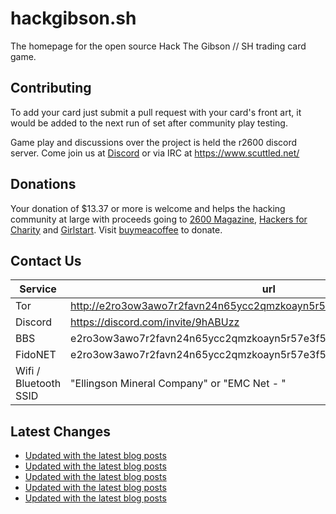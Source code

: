 # hackgibson.sh
The homepage for the open source Hack The Gibson // SH trading card game.


## Contributing

To add your card just submit a pull request with your card's front art, it would be added to the next run of set after community play testing.

Game play and discussions over the project is held the r2600 discord server. Come join us at [Discord](https://discord.com/invite/9hABUzz) or via IRC at https://www.scuttled.net/


## Donations

Your donation of $13.37 or more is welcome and helps the hacking community at large with proceeds going to [2600 Magazine](https://2600.com/), [Hackers for Charity](https://hackersforcharity.org) and [Girlstart](https://girlstart.org).  Visit [buymeacoffee](https://www.buymeacoffee.com/hackgibson.sh) to donate.


## Contact Us

Service | url
-|-
Tor | http://e2ro3ow3awo7r2favn24n65ycc2qmzkoayn5r57e3f56nvjwdcgg32ad.onion
Discord | https://discord.com/invite/9hABUzz
BBS | e2ro3ow3awo7r2favn24n65ycc2qmzkoayn5r57e3f56nvjwdcgg32ad.onion:23
FidoNET | e2ro3ow3awo7r2favn24n65ycc2qmzkoayn5r57e3f56nvjwdcgg32ad.onion:24554
Wifi / Bluetooth SSID | "Ellingson Mineral Company" or "EMC Net - <fidonet address>"

## Latest Changes
<!-- BLOG-POST-LIST:START -->
- [Updated with the latest blog posts](https://github.com/DFW2600/hackgibson.sh/commit/447e4ced9e58d6b307db33f2874331c7c50a9043)
- [Updated with the latest blog posts](https://github.com/DFW2600/hackgibson.sh/commit/4c97b4546407a0ba86ed7e283aca30cf66840202)
- [Updated with the latest blog posts](https://github.com/DFW2600/hackgibson.sh/commit/031d8f96e208c37ca2bdf9349b1315c352256e0e)
- [Updated with the latest blog posts](https://github.com/DFW2600/hackgibson.sh/commit/c17d4778c4e9af0c5f8ca517c29989ae657aaeb7)
- [Updated with the latest blog posts](https://github.com/DFW2600/hackgibson.sh/commit/a551e984a6a4c82a14f340bfc30e2298ae827691)
<!-- BLOG-POST-LIST:END -->
